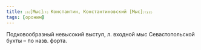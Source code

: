 ```yaml
---
title: ⒜[Мыс]⒯ Константин, Константиновский [Мыс]⒯⒵
tags: [ороним]
---
```


Подковообразный невысокий выступ, л. входной мыс Севастопольской бухты – по
назв. форта.
